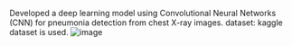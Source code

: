 Developed a deep learning model using Convolutional Neural Networks (CNN) for pneumonia detection from chest X-ray images.
dataset: kaggle dataset is used.
![image](https://github.com/user-attachments/assets/b6298a1a-ba19-4cc9-9115-0774cd790fd7)
